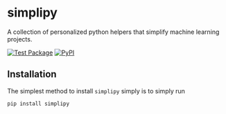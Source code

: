# simplipy

A collection of personalized python helpers that simplify machine
learning projects.

[![Test Package](https://github.com/windisch/simplipy/actions/workflows/test_package.yml/badge.svg)](https://github.com/windisch/simplypi/actions/workflows/test_package.yml)
[![PyPI](https://img.shields.io/pypi/v/simplipy)](https://pypi.org/project/simplipy/)


## Installation

The simplest method to install `simplipy` simply is to simply run

```bash
pip install simplipy
```

